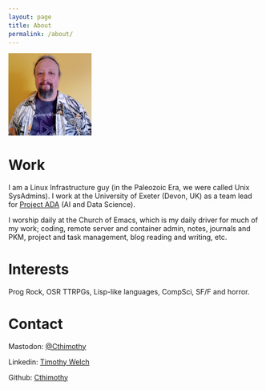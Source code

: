 ```yaml
---
layout: page
title: About
permalink: /about/
---
```

<img src="/tjbw.jpg" alt="me" style="width:33%; height:auto;">

# Work
I am a Linux Infrastructure guy (in the Paleozoic Era, we were called Unix SysAdmins).
I work at the University of Exeter (Devon, UK) as a team lead for [Project ADA](https://www.exeter.ac.uk/research/projectada) (AI and Data Science).

I worship daily at the Church of Emacs, which is my daily driver for much of my work; 
coding, remote server and container admin, notes, journals and PKM, project and task 
management, blog reading and writing, etc.



# Interests
Prog Rock, OSR TTRPGs, Lisp-like languages, CompSci, SF/F and horror.

# Contact
Mastodon: [@Cthimothy](https://dice.camp/@Cthimothy)

Linkedin: [Timothy Welch](https://www.linkedin.com/in/timjbw/)

Github: [Cthimothy](https://github.com/Cthimothy)
